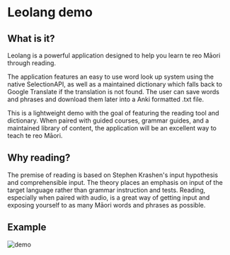 # Leolang demo

## What is it?
Leolang is a powerful application designed to help you learn te reo Māori through reading.

The application features an easy to use word look up system using the native SelectionAPI, as well as a maintained dictionary which falls back to Google Translate if the translation is not found. The user can save words and phrases and download them later into a Anki formatted .txt file.

This is a lightweight demo with the goal of featuring the reading tool and dictionary. When paired with guided courses, grammar guides, and a maintained library of content, the application will be an excellent way to teach te reo Māori.

## Why reading?
The premise of reading is based on Stephen Krashen's input hypothesis and comprehensible input. The theory places an emphasis on input of the target language rather than grammar instruction and tests. Reading, especially when paired with audio, is a great way of getting input and exposing yourself to as many Māori words and phrases as possible.

## Example
![demo](https://github.com/KarlGilden/LeoLangLite/assets/45926924/0e6905c2-bf06-47f3-9640-b9f1be786788)

